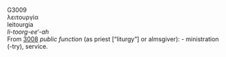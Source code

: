 <body>
  <p>G3009<br>  λειτουργία  <br> leitourgia  <br><i>li-toorg-ee‘-ah </i><br>From <a href="g3008.htm">3008</a>  <i>public</i> <i>function</i> (as priest [“liturgy”] or almsgiver): - ministration (-try), service.<br></p>
 </body>